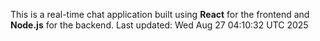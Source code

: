 This is a real-time chat application built using **React** for the frontend and **Node.js** for the backend.
Last updated: Wed Aug 27 04:10:32 UTC 2025
